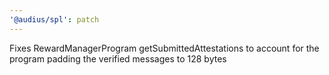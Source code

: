 ```yaml
---
'@audius/spl': patch
---
```


Fixes RewardManagerProgram getSubmittedAttestations to account for the program padding the verified messages to 128 bytes
